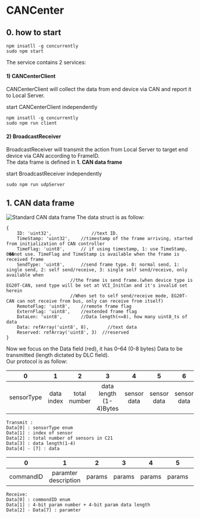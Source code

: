 # CANCenter

## 0. how to start
```
npm insatll -g concurrently
sudo npm start
```
The service contains 2 services:  
#### 1) CANCenterClient  
CANCenterClient will collect the data from end device via CAN and report it to Local Server.  

start CANCenterClient independently
```
npm insatll -g concurrently
sudo npm run client
```
#### 2) BroadcastReceiver  
BroadcastReceiver will transmit the action from Local Server to target end device via CAN according to FrameID.  
The data frame is defined in **1. CAN data frame**  

start BroadcastReceiver independently
```
sudo npm run udpServer
```

## 1. CAN data frame
![Standard CAN data frame](https://upload.wikimedia.org/wikipedia/commons/thumb/5/5e/CAN-Bus-frame_in_base_format_without_stuffbits.svg/709px-CAN-Bus-frame_in_base_format_without_stuffbits.svg.png)
The data struct is as follow:

```
{
	ID: 'uint32',			    //text ID.
	TimeStamp: 'uint32',	//timestamp of the frame arriving, started from initialization of CAN controller
	TimeFlag: 'uint8',  	// if using timestamp, 1: use TimeStamp, 0��not use. TimeFlag and TimeStamp is available when the frame is received frame
	SendType: 'uint8',  	//send frame type. 0: normal send, 1: single send, 2: self send/receive, 3: single self send/receive, only available when
						//the frame is send frame.(when device type is EG20T-CAN, send type will be set at VCI_InitCan and it's invalid set herein
						//When set to self send/receive mode, EG20T-CAN can not receive from bus, only can receive from itself)
	RemoteFlag: 'uint8',	//remote frame flag
	ExternFlag: 'uint8',	//extended frame flag
	DataLen: 'uint8',    	//Data length(<=8), how many uint8_ts of data
	Data: refArray('uint8', 8),		  //text data
	Reserved: refArray('uint8', 3)	//reserved
}
```
Now we focus on the Data field (red), it has 0–64 (0-8 bytes)	Data to be transmitted (length dictated by DLC field).  
Our protocol is as follow:  


|  0  |  1  |   2  |   3  |   4  |   5  |   6  |  7   |
|:---: |:---:| :---:| :---:| :---:| :---:| :---:| :---:|
| sensorType | data index | total number | data length (1-4)Bytes | sensor data | sensor data | sensor data | sensor data |
```
Transmit :
Data[0] : sensorType enum
Data[1] : index of sensor
Data[2] : total number of sensors in C21
Data[3] : data length(1-4)
Data[4] - [7] : data
```

|  0  |  1  |   2  |   3  |   4  |   5  |   6  |  7   |
|:---: |:---:| :---:| :---:| :---:| :---:| :---:| :---:|
| commandID | paramter description | params | params | params | params | params | params |
```
Receive:
Data[0] : commondID enum
Data[1] : 4-bit param number + 4-bit param data length
Data[2] - Data[7] : paramter
```
